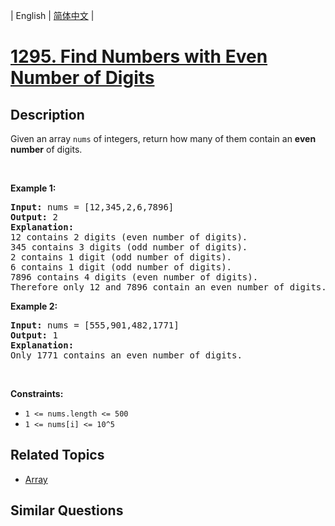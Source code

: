 
| English | [简体中文](README.md) |

# [1295. Find Numbers with Even Number of Digits](https://leetcode-cn.com/problems/find-numbers-with-even-number-of-digits/)

## Description

Given an array <code>nums</code> of integers, return how many of them contain an <strong>even number</strong> of digits.
<p>&nbsp;</p>
<p><strong>Example 1:</strong></p>

<pre>
<strong>Input:</strong> nums = [12,345,2,6,7896]
<strong>Output:</strong> 2
<strong>Explanation: 
</strong>12 contains 2 digits (even number of digits).&nbsp;
345 contains 3 digits (odd number of digits).&nbsp;
2 contains 1 digit (odd number of digits).&nbsp;
6 contains 1 digit (odd number of digits).&nbsp;
7896 contains 4 digits (even number of digits).&nbsp;
Therefore only 12 and 7896 contain an even number of digits.
</pre>

<p><strong>Example 2:</strong></p>

<pre>
<strong>Input:</strong> nums = [555,901,482,1771]
<strong>Output:</strong> 1 
<strong>Explanation: </strong>
Only 1771 contains an even number of digits.
</pre>

<p>&nbsp;</p>
<p><strong>Constraints:</strong></p>

<ul>
	<li><code>1 &lt;= nums.length &lt;= 500</code></li>
	<li><code>1 &lt;= nums[i] &lt;= 10^5</code></li>
</ul>


## Related Topics

- [Array](https://leetcode-cn.com/tag/array)

## Similar Questions



